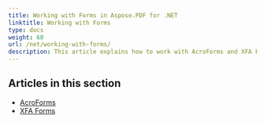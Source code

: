 ```yaml
---
title: Working with Forms in Aspose.PDF for .NET
linktitle: Working with Forms
type: docs
weight: 60
url: /net/working-with-forms/
description: This article explains how to work with AcroForms and XFA Forms in your PDF documents with Aspose.PDF for .NET.
---
```


## Articles in this section

- [AcroForms](/pdf/net/acroforms/)
- [XFA Forms](/pdf/net/xfa-forms/)
